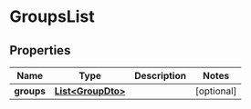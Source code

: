# GroupsList

## Properties

| Name       | Type                                    | Description | Notes      |
| ---------- | --------------------------------------- | ----------- | ---------- |
| **groups** | [**List&lt;GroupDto&gt;**](GroupDto.md) |             | [optional] |
